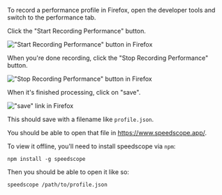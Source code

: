 To record a performance profile in Firefox, open the developer tools and switch to the performance tab.

Click the "Start Recording Performance" button.

!["Start Recording Performance" button in Firefox](https://i.imgur.com/KA6PnBc.png)

When you're done recording, click the "Stop Recording Performance" button.

!["Stop Recording Performance" button in Firefox](https://i.imgur.com/JoQfXsm.png)

When it's finished processing, click on "save".

!["save" link in Firefox](https://i.imgur.com/UO0u7iE.png)

This should save with a filename like `profile.json`.

You should be able to open that file in https://www.speedscope.app/.

To view it offline, you'll need to install speedscope via `npm`:

```
npm install -g speedscope
```

Then you should be able to open it like so:

```
speedscope /path/to/profile.json
```
